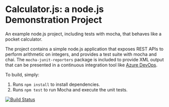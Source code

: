 Calculator.js: a node.js Demonstration Project
==============================================
An example node.js project, including tests with mocha, that behaves like
a pocket calculator.

The project contains a simple node.js application that exposes REST APIs
to perform arithmetic on integers, and provides a test suite with mocha
and chai.  The `mocha-junit-reporters` package is included to provide XML
output that can be presented in a continuous integration tool like
[Azure DevOps](https://azure.com/devops).

To build, simply:

1. Runs `npm install` to install dependencies.
2. Runs `npm test` to run Mocha and execute the unit tests.

[![Build Status](https://dev.azure.com/nectoinbox/Integrating%20External%20Source%20Control%20with%20Azure%20Pipelines/_apis/build/status/hektoc.calculator?branchName=master)](https://dev.azure.com/nectoinbox/Integrating%20External%20Source%20Control%20with%20Azure%20Pipelines/_build/latest?definitionId=7&branchName=master)
